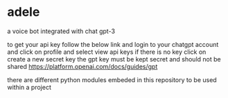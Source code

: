 # adele
a voice bot integrated with chat gpt-3


to get your api key follow the below link and login to your chatgpt account and click on profile and select view api keys if there is no key click on create a new secret key the gpt key must be kept secret and should not be shared
https://platform.openai.com/docs/guides/gpt

there are different python modules embeded in this repository to be used within a project 
